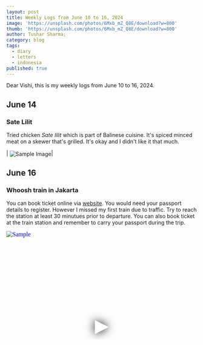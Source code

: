 ```yaml
---
layout: post
title: Weekly Logs from June 10 to 16, 2024
image: 'https://unsplash.com/photos/6Mxb_mZ_Q8E/download?w=800'
thumb: 'https://unsplash.com/photos/6Mxb_mZ_Q8E/download?w=800'
author: Tushar Sharma;
category: blog
tags:
  - diary
  - letters
  - indonesia
published: true
---
```


Dear Vishi, this is my weekly logs from June 10 to 16, 2024.<!-- truncate_here -->

## June 14

### Sate Lilit

Tried chicken *Sate lilit* which is part of Balinese cuisine. It's spiced minced meat on a skewer that's grilled. It's okay and I didn't like it that much.

| <img align="center"  loading="lazy" src="https://miro.medium.com/v2/resize:fit:1400/format:webp/1*GH0JX3MsZwzJhEng4pCqww.jpeg" alt="Sample Image" />|

## June 16

### Whoosh train in Jakarta

You can book ticket online via [website](https://ticket.kcic.co.id/webTrade/#/home/index). You would need your passport details to register. However I missed my first train due to traffic. Try to reach the station at least 30 minutues prior to departure. You can also book ticket at the train station and remember to carry your passport during the trip.

<iframe
  style="position: relative;  width: 100%;" 
   height="500"
  src="https://www.youtube.com/embed/nESuAG2_i_s?autoplay=1"
  srcdoc="<style>*{padding:0;margin:0;overflow:hidden}html,body{height:100%}img,span{position:absolute;width:100%;top:0;bottom:0;margin:auto}span{height:1.5em;text-align:center;font:48px/1.5 sans-serif;color:white;text-shadow:0 0 0.5em black}</style><a href=https://www.youtube.com/embed/nESuAG2_i_s?autoplay=1><img src=https://img.youtube.com/vi/nESuAG2_i_s/hqdefault.jpg alt='Sample'><span>▶</span></a>"
  frameborder="0"
  allow="accelerometer; autoplay; encrypted-media; gyroscope; picture-in-picture"
  allowfullscreen
  title="Whoosh in Jakarta"
></iframe><br>